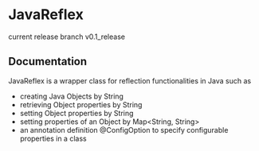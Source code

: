 # JavaReflex
current release branch v0.1_release
## Documentation
JavaReflex is a wrapper class for reflection functionalities in Java such as

* creating Java Objects by String
* retrieving Object properties by String
* setting Object properties by String
* setting properties of an Object by Map<String, String>
* an annotation definition @ConfigOption to specify configurable properties in a class


